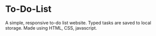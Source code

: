 # To-Do-List

A simple, responsive to-do list website. Typed tasks are saved to local storage. Made using HTML, CSS, javascript.
